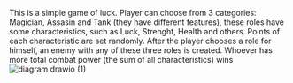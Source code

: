 This is a simple game of luck. 
Player can choose from 3 categories: 
Magician, Assasin and Tank (they have different features), these roles have some characteristics, such as Luck, Strenght, Health and others.
Points of each characteristic are set randomly. After the player chooses a role for himself, an enemy with any of these three roles is created. 
Whoever has more total combat power (the sum of all characteristics) wins
![diagram drawio (1)](https://user-images.githubusercontent.com/101881077/231822343-89fe215b-f3a4-4e7e-ac90-11512a2f2f56.png)

